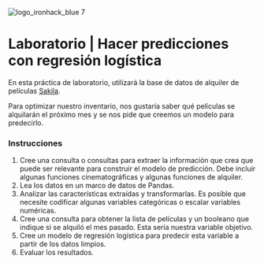 ![logo_ironhack_blue 7](https://user-images.githubusercontent.com/23629340/40541063-a07a0a8a-601a-11e8-91b5-2f13e4e6b441.png)

# Laboratorio | Hacer predicciones con regresión logística

En esta práctica de laboratorio, utilizará la base de datos de alquiler de películas [Sakila](https://dev.mysql.com/doc/sakila/en/).

Para optimizar nuestro inventario, nos gustaría saber qué películas se alquilarán el próximo mes y se nos pide que creemos un modelo para predecirlo.

### Instrucciones

1. Cree una consulta o consultas para extraer la información que crea que puede ser relevante para construir el modelo de predicción. Debe incluir algunas funciones cinematográficas y algunas funciones de alquiler.
2. Lea los datos en un marco de datos de Pandas.
3. Analizar las características extraídas y transformarlas. Es posible que necesite codificar algunas variables categóricas o escalar variables numéricas.
4. Cree una consulta para obtener la lista de películas y un booleano que indique si se alquiló el mes pasado. Esta sería nuestra variable objetivo.
5. Cree un modelo de regresión logística para predecir esta variable a partir de los datos limpios.
6. Evaluar los resultados.